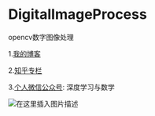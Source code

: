 # DigitalImageProcess
opencv数字图像处理

1.[我的博客](https://blog.csdn.net/kevin_zhao_zl?orderby=ViewCount)

2.[知乎专栏](https://zhuanlan.zhihu.com/c_1017363407858642944)

3.[个人微信公众号](https://mp.weixin.qq.com/mp/profile_ext?action=home&__biz=MzU3NTg4NzI5Mw==&scene=123#wechat_redirect): 深度学习与数学

![在这里插入图片描述](https://img-blog.csdnimg.cn/20190409225134162.jpg#pic_center)
